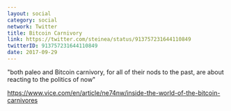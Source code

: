 ```yaml
---
layout: social
category: social
network: Twitter
title: Bitcoin Carnivory
link: https://twitter.com/steinea/status/913757231644110849
twitterID: 913757231644110849
date: 2017-09-29
---
```


"both paleo and Bitcoin carnivory, for all of their nods to the past, are about reacting to the politics of now"

<https://www.vice.com/en/article/ne74nw/inside-the-world-of-the-bitcoin-carnivores>

